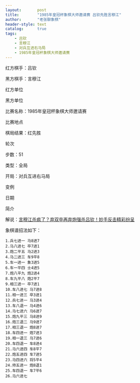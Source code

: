 ```yaml
---
layout:       post
title:        "1985年皇冠杯象棋大师邀请赛 吕钦先胜言穆江"
author:       "老张聊象棋"
header-style: text
catalog:      true
tags:
    - 吕钦
    - 言穆江
    - 对兵互进右马局
    - 1985年皇冠杯象棋大师邀请赛
---
```

红方棋手：吕钦

黑方棋手：言穆江

红方单位

黑方单位

比赛名称：1985年皇冠杯象棋大师邀请赛

比赛地点

棋局结果：红先胜

轮次

步数：51

类型：全局

开局：对兵互进右马局

变例

日期

简介

解说：[言穆江杀疯了？弃双卒再弃炮强杀吕钦！妙手反击精彩纷呈](https://youtu.be/AdbQ77IaCRc)

象棋谱招法如下：
```
1.兵七进一 马8进7
2.马八进七 卒7进1
3.炮二平五 马2进3
4.马二进三 车9平8
5.车一进一 象3进5
6.车一平四 士4进5
7.炮八平九 炮2进4
8.车九平八 炮2平7
9.相三进一 卒7进1
10.车八进七 马7进8
11.相一进三 卒3进1
12.兵七进一 马3进4
13.车八退一 马4进6
14.马七进六 马6进7
15.炮九平三 马8进9
16.炮三退二 马9进7
17.相三退一 炮8进7
18.车四进一 炮7进3
19.相一退三 马7进6
20.车四退一 车8进4
21.马六进四 车8平7
22.炮五进四 车7进5
23.马四进六 将5平4
24.帅五进一 炮8退1
25.车四退一 车7平6
26.马六进七
```
